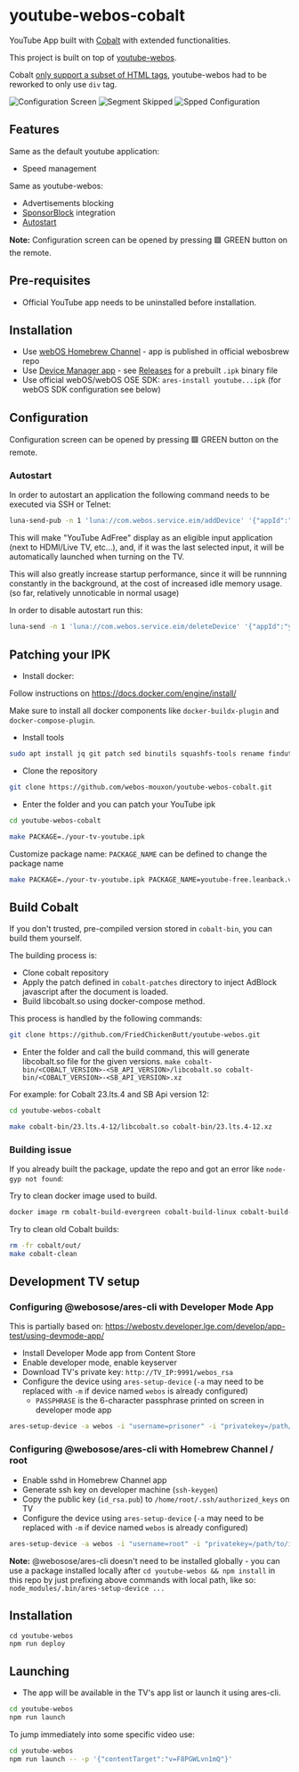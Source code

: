 # youtube-webos-cobalt

YouTube App built with [Cobalt](https://cobalt.googlesource.com/cobalt/) with extended functionalities.

This project is built on top of [youtube-webos](https://github.com/webosbrew/youtube-webos).

Cobalt [only support a subset of HTML tags](https://cobalt.dev/development/reference/supported-features.html),
youtube-webos had to be reworked to only use `div` tag.

![Configuration Screen](./screenshots/1_sm.jpg)
![Segment Skipped](./screenshots/2_sm.jpg)
![Spped Configuration](./screenshots/3_sm.jpg)

## Features

Same as the default youtube application:
- Speed management

Same as youtube-webos:
- Advertisements blocking
- [SponsorBlock](https://sponsor.ajay.app/) integration
- [Autostart](#autostart)


**Note:** Configuration screen can be opened by pressing 🟩 GREEN button on the remote.

## Pre-requisites

- Official YouTube app needs to be uninstalled before installation.

## Installation

- Use [webOS Homebrew Channel](https://github.com/webosbrew/webos-homebrew-channel) - app is published in official webosbrew repo
- Use [Device Manager app](https://github.com/webosbrew/dev-manager-desktop) - see [Releases](https://github.com/webosbrew/youtube-webos/releases) for a
  prebuilt `.ipk` binary file
- Use official webOS/webOS OSE SDK: `ares-install youtube...ipk` (for webOS SDK configuration
  see below)

## Configuration

Configuration screen can be opened by pressing 🟩 GREEN button on the remote.

### Autostart

In order to autostart an application the following command needs to be executed
via SSH or Telnet:

```sh
luna-send-pub -n 1 'luna://com.webos.service.eim/addDevice' '{"appId":"youtube.leanback.v4","pigImage":"","mvpdIcon":""}'
```

This will make "YouTube AdFree" display as an eligible input application (next
to HDMI/Live TV, etc...), and, if it was the last selected input, it will be
automatically launched when turning on the TV.

This will also greatly increase startup performance, since it will be runnning
constantly in the background, at the cost of increased idle memory usage.
(so far, relatively unnoticable in normal usage)

In order to disable autostart run this:

```sh
luna-send -n 1 'luna://com.webos.service.eim/deleteDevice' '{"appId":"youtube.leanback.v4"}'
```

## Patching your IPK

- Install docker:

Follow instructions on https://docs.docker.com/engine/install/

Make sure to install all docker components like `docker-buildx-plugin` and `docker-compose-plugin`.

- Install tools

```sh
sudo apt install jq git patch sed binutils squashfs-tools rename findutils xz-utils
```


- Clone the repository

```sh
git clone https://github.com/webos-mouxon/youtube-webos-cobalt.git
```

- Enter the folder and you can patch your YouTube ipk
```sh
cd youtube-webos-cobalt

make PACKAGE=./your-tv-youtube.ipk
```

Customize package name:
`PACKAGE_NAME` can be defined to change the package name
```sh
make PACKAGE=./your-tv-youtube.ipk PACKAGE_NAME=youtube-free.leanback.v4
```

## Build Cobalt

If you don't trusted, pre-compiled version stored in `cobalt-bin`, you can build them yourself.

The building process is:
- Clone cobalt repository
- Apply the patch defined in `cobalt-patches` directory to inject AdBlock javascript after the document is loaded.
- Build libcobalt.so using docker-compose method.

This process is handled by the following commands:
```sh
git clone https://github.com/FriedChickenButt/youtube-webos.git
```

- Enter the folder and call the build command, this will generate libcobalt.so file for the given versions.
`make cobalt-bin/<COBALT_VERSION>-<SB_API_VERSION>/libcobalt.so cobalt-bin/<COBALT_VERSION>-<SB_API_VERSION>.xz`

For example: for Cobalt 23.lts.4 and SB Api version 12:
```sh
cd youtube-webos-cobalt

make cobalt-bin/23.lts.4-12/libcobalt.so cobalt-bin/23.lts.4-12.xz
```

### Building issue

If you already built the package, update the repo and got an error like `node-gyp not found`:

Try to clean docker image used to build.
```sh
docker image rm cobalt-build-evergreen cobalt-build-linux cobalt-build-base cobalt-base
```

Try to clean old Cobalt builds:
```sh
rm -fr cobalt/out/
make cobalt-clean
```

## Development TV setup

### Configuring @webosose/ares-cli with Developer Mode App

This is partially based on: https://webostv.developer.lge.com/develop/app-test/using-devmode-app/

- Install Developer Mode app from Content Store
- Enable developer mode, enable keyserver
- Download TV's private key: `http://TV_IP:9991/webos_rsa`
- Configure the device using `ares-setup-device` (`-a` may need to be replaced with `-m` if device named `webos` is already configured)
  - `PASSPHRASE` is the 6-character passphrase printed on screen in developer mode app

```sh
ares-setup-device -a webos -i "username=prisoner" -i "privatekey=/path/to/downloaded/webos_rsa" -i "passphrase=PASSPHRASE" -i "host=TV_IP" -i "port=9922"
```

### Configuring @webosose/ares-cli with Homebrew Channel / root

- Enable sshd in Homebrew Channel app
- Generate ssh key on developer machine (`ssh-keygen`)
- Copy the public key (`id_rsa.pub`) to `/home/root/.ssh/authorized_keys` on TV
- Configure the device using `ares-setup-device` (`-a` may need to be replaced with `-m` if device named `webos` is already configured)

```sh
ares-setup-device -a webos -i "username=root" -i "privatekey=/path/to/id_rsa" -i "passphrase=SSH_KEY_PASSPHRASE" -i "host=TV_IP" -i "port=22"
```

**Note:** @webosose/ares-cli doesn't need to be installed globally - you can use a package installed locally after `cd youtube-webos && npm install` in this repo by just prefixing above commands with local path, like so: `node_modules/.bin/ares-setup-device ...`

## Installation

```
cd youtube-webos
npm run deploy
```

## Launching

- The app will be available in the TV's app list or launch it using ares-cli.

```sh
cd youtube-webos
npm run launch
```

To jump immediately into some specific video use:

```sh
cd youtube-webos
npm run launch -- -p '{"contentTarget":"v=F8PGWLvn1mQ"}'
```
